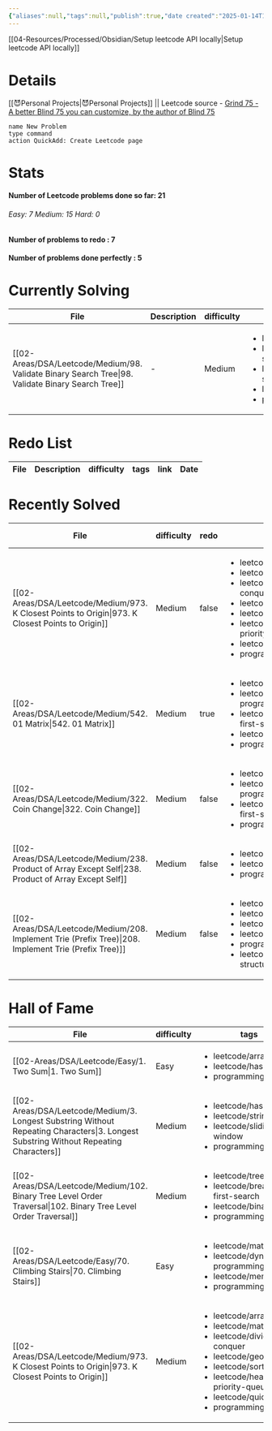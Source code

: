 ```yaml
---
{"aliases":null,"tags":null,"publish":true,"date created":"2025-01-14T15:25","date modified":"2025-01-14T17:29","PassFrontmatter":true,"created":"2025-01-14T15:25:42.576+05:30","updated":"2025-01-14T17:29:58.027+05:30"}
---
```



[[04-Resources/Processed/Obsidian/Setup leetcode API locally\|Setup leetcode API locally]]

# Details

[[😈Personal Projects\|😈Personal Projects]] || Leetcode source - [Grind 75 - A better Blind 75 you can customize, by the author of Blind 75](https://www.techinterviewhandbook.org/grind75/?hours=5&weeks=26)

```button
name New Problem
type command
action QuickAdd: Create Leetcode page
```
# Stats
<p><span><h4 data-heading="Number of Leetcode problems done so far: 21" dir="auto">Number of Leetcode problems done so far: 21</h4></span></p><p><span><h6 data-heading="Easy: 7   Medium: 15   Hard: 0" dir="auto">Easy: 7   Medium: 15   Hard: 0</h6></span></p><p><span><h4 data-heading="Number of problems to redo : 7" dir="auto">Number of problems to redo : 7</h4></span></p><p><span><h4 data-heading="Number of problems done perfectly : 5" dir="auto">Number of problems done perfectly : 5</h4></span></p>

# Currently Solving
| File                                                                                                 | Description | difficulty | tags                                                                                                                                                              | link                                                      | Date                       |
| ---------------------------------------------------------------------------------------------------- | ----------- | ---------- | ----------------------------------------------------------------------------------------------------------------------------------------------------------------- | --------------------------------------------------------- | -------------------------- |
| [[02-Areas/DSA/Leetcode/Medium/98. Validate Binary Search Tree\|98. Validate Binary Search Tree]] | \-          | Medium     | <ul><li>leetcode/tree</li><li>leetcode/depth-first-search</li><li>leetcode/binary-search-tree</li><li>leetcode/binary-tree</li><li>programming/practice</li></ul> | https://leetcode.com/problems/validate-binary-search-tree | 3:25 PM - January 14, 2025 |


# Redo List
| File | Description | difficulty | tags | link | Date |
| ---- | ----------- | ---------- | ---- | ---- | ---- |


# Recently Solved
| File                                                                                                     | difficulty | redo  | tags                                                                                                                                                                                                                                         | Completed on               |
| -------------------------------------------------------------------------------------------------------- | ---------- | ----- | -------------------------------------------------------------------------------------------------------------------------------------------------------------------------------------------------------------------------------------------- | -------------------------- |
| [[02-Areas/DSA/Leetcode/Medium/973. K Closest Points to Origin\|973. K Closest Points to Origin]]     | Medium     | false | <ul><li>leetcode/array</li><li>leetcode/math</li><li>leetcode/divide-and-conquer</li><li>leetcode/geometry</li><li>leetcode/sorting</li><li>leetcode/heap-priority-queue</li><li>leetcode/quickselect</li><li>programming/practice</li></ul> | 5:30 PM - January 14, 2025 |
| [[02-Areas/DSA/Leetcode/Medium/542. 01 Matrix\|542. 01 Matrix]]                                       | Medium     | true  | <ul><li>leetcode/array</li><li>leetcode/dynamic-programming</li><li>leetcode/breadth-first-search</li><li>leetcode/matrix</li><li>programming/practice</li></ul>                                                                             | 5:30 PM - January 14, 2025 |
| [[02-Areas/DSA/Leetcode/Medium/322. Coin Change\|322. Coin Change]]                                   | Medium     | false | <ul><li>leetcode/array</li><li>leetcode/dynamic-programming</li><li>leetcode/breadth-first-search</li><li>programming/practice</li></ul>                                                                                                     | 5:30 PM - January 14, 2025 |
| [[02-Areas/DSA/Leetcode/Medium/238. Product of Array Except Self\|238. Product of Array Except Self]] | Medium     | false | <ul><li>leetcode/array</li><li>leetcode/prefix-sum</li><li>programming/practice</li></ul>                                                                                                                                                    | 5:30 PM - January 14, 2025 |
| [[02-Areas/DSA/Leetcode/Medium/208. Implement Trie (Prefix Tree)\|208. Implement Trie (Prefix Tree)]] | Medium     | false | <ul><li>leetcode/hash-table</li><li>leetcode/string</li><li>leetcode/design</li><li>leetcode/trie</li><li>programming/practice</li><li>leetcode/build-data-structure</li></ul>                                                               | 5:30 PM - January 14, 2025 |


# Hall of Fame
| File                                                                                                                                     | difficulty | tags                                                                                                                                                                                                                                         | link                                                                         |
| ---------------------------------------------------------------------------------------------------------------------------------------- | ---------- | -------------------------------------------------------------------------------------------------------------------------------------------------------------------------------------------------------------------------------------------- | ---------------------------------------------------------------------------- |
| [[02-Areas/DSA/Leetcode/Easy/1. Two Sum\|1. Two Sum]]                                                                                 | Easy       | <ul><li>leetcode/array</li><li>leetcode/hash-table</li><li>programming/practice</li></ul>                                                                                                                                                    | https://leetcode.com/problems/two-sum                                        |
| [[02-Areas/DSA/Leetcode/Medium/3. Longest Substring Without Repeating Characters\|3. Longest Substring Without Repeating Characters]] | Medium     | <ul><li>leetcode/hash-table</li><li>leetcode/string</li><li>leetcode/sliding-window</li><li>programming/practice</li></ul>                                                                                                                   | https://leetcode.com/problems/longest-substring-without-repeating-characters |
| [[02-Areas/DSA/Leetcode/Medium/102. Binary Tree Level Order Traversal\|102. Binary Tree Level Order Traversal]]                       | Medium     | <ul><li>leetcode/tree</li><li>leetcode/breadth-first-search</li><li>leetcode/binary-tree</li><li>programming/practice</li></ul>                                                                                                              | https://leetcode.com/problems/binary-tree-level-order-traversal              |
| [[02-Areas/DSA/Leetcode/Easy/70. Climbing Stairs\|70. Climbing Stairs]]                                                               | Easy       | <ul><li>leetcode/math</li><li>leetcode/dynamic-programming</li><li>leetcode/memoization</li><li>programming/practice</li></ul>                                                                                                               | https://leetcode.com/problems/climbing-stairs                                |
| [[02-Areas/DSA/Leetcode/Medium/973. K Closest Points to Origin\|973. K Closest Points to Origin]]                                     | Medium     | <ul><li>leetcode/array</li><li>leetcode/math</li><li>leetcode/divide-and-conquer</li><li>leetcode/geometry</li><li>leetcode/sorting</li><li>leetcode/heap-priority-queue</li><li>leetcode/quickselect</li><li>programming/practice</li></ul> | https://leetcode.com/problems/k-closest-points-to-origin                     |

